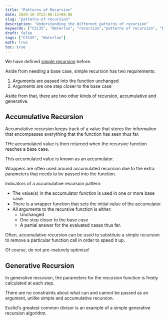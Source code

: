 ```yaml
---
title: "Patterns of Recursion"
date: 2020-10-3T22:06:12+08:00
slug: "patterns-of-recursion"
description: "Understanding the different patterns of recursion"
keywords: ["CS135", "Waterloo", "recursion","patterns of recursion", "DrRacket"]
draft: false
tags: ["CS135", "Waterloo"]
math: true
toc: true
---
```


We have defined [simple recursion](../CS135/data_definitions_templates.md/#simple-recursion) before.

Aside from needing a base case, simple recursion has two requirements:

1. Arguments are passed into the function unchanged
2. Arguments are one step closer to the base case

Aside from that, there are two other kinds of recursion, accumulative and generative.

## Accumulative Recursion

Accumulative recursion keeps track of a value that stores the information that encompasses everything that the function has seen thus far.

THe accumulated value is then returned when the recursive function reaches a base case.

This accumulated value is known as an accumulator.

Wrappers are often used around accumulated recursion due to the extra parameters that needs to be passed into the function.

Indicators of a accumulative recursion pattern:

* The value(s) in the accumulator function is used in one or more base case.
* There is a wrapper function that sets the initial value of the accumulator.
* All arguments to the recursive function is either:
  * Unchanged
  * One step closer to the base case
  * A partial answer for the evaluated cases thus far.

Often, accumulative recursion can be used to substitute a simple recursion to remove a particular function call in order to speed it up.

Of course, do not pre-maturely optimize!

## Generative Recursion

In generative recursion, the parameters for the recursion function is freely calculated at each step.

There are no constraints about what can and cannot be passed as an argument, unlike simple and accumulative recursion.

Euclid's greatest common divisor is an example of a simple generative recursion algorithm.
